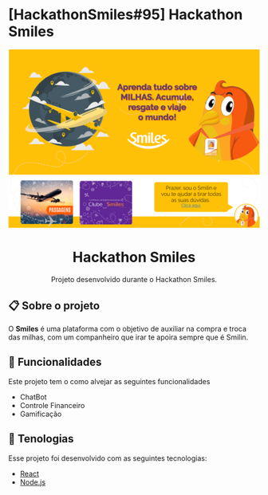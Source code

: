 # [HackathonSmiles#95] Hackathon Smiles

![sqlite](https://github.com/HackathonSmiles95/Smilin/blob/main/Doc/readm.png)

<h1 align="center">  Hackathon Smiles </h1>
<p align="center">Projeto desenvolvido durante o  <a href"https://www.hackathonsmiles.com.br/">Hackathon Smiles</a>. </p>
  

## 📋 Sobre o projeto

O <strong>Smiles</strong> é uma plataforma com o objetivo de auxiliar na compra e troca das milhas, com um companheiro que irar te apoira sempre que é Smilin.


## 🚀 Funcionalidades
Este projeto tem o como alvejar as seguintes funcionalidades
- ChatBot
- Controle Financeiro
- Gamificação

## 🚀 Tenologias
Esse projeto foi desenvolvido com as seguintes tecnologias:
- [React](https://reactjs.org/)
- [Node.js](https://nodejs.org/en/)
